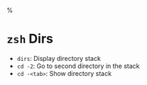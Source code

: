 %

# `zsh` Dirs

- `dirs`: Display directory stack
- `cd -2`: Go to second directory in the stack
- `cd -<tab>`: Show directory stack
